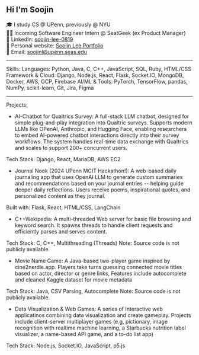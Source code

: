 Hi I'm Soojin
---
🎓 I study CS @ UPenn, previously @ NYU <br/>
👩‍💻 Incoming Software Engineer Intern @ SeatGeek (ex Product Manager)  <br/>
🙌 LinkedIn: [soojin-lee-0819](https://www.linkedin.com/in/soojin-lee0819/)<br/>
🌱 Personal website: [Soojin Lee Portfolio](https://soojin-lee.com/)<br/>
📩 Email: soojinl@upenn.seas.edu

--- 
Skills: 
Languages: Python, Java, C, C++, JavaScript, SQL, Ruby, HTML/CSS
Framework & Cloud: Django, Node.js, React, Flask, Socket.IO, MongoDB, Docker, AWS, GCP, Firebase 
AI/ML & Tools: PyTorch, TensorFlow, pandas, NumPy, scikit-learn, Git, Jira, Figma

---

Projects:

- AI-Chatbot for Qualtrics Survey: 
A full-stack LLM chatbot, designed for simple plug-and-play integration into Qualtric surveys. Supports modern LLMs like OPenAI, Anthropic, and Hugging Face, enabling researchers to embed AI-powered chatbot interactions directly into their survey workflows. The system handles real-time data exchange with Qualtrics and scales to support 200+ concurrent users. 

Tech Stack: Django, React, MariaDB, AWS EC2

- Journal Nook (2024 UPenn MCIT Hackathon!): 
A web-based daily journaling app that uses OpenAI LLM to generate custom summaries and recommendations based on your journal entries -- helping guide deeper daily reflections. Users receive poems, inspirational quotes, and personalized content as they journal.

Built with: Flask, React, HTML/CSS, LangChain

- C++Wekipedia:
A multi-threaded Web server for basic file browsing and keyword search. It spawns threads to handle client requests and efficiently parses and serves content.

Tech Stack: C, C++, Multithreading (Threads)
Note: Source code is not publicly available.

- Movie Name Game: 
A Java-based two-player game inspired by cine2nerdle.app.
Players take turns guessing connected movie titles based on actor, director or genre links, Features include autocomplete and cleaned Kaggle dataset for movie metadata

Tech Stack: Java, CSV Parsing, Autocomplete
Note: Source code is not publicly available.


- Data Visualization & Web Games:
A series of Interactive web applicatinos combining data visualization and create gameplay. Projects include client-server multiplayer games (e.g, pictionary, image recognition with realtime machine learning, a Starbucks nutrition label visualizer, a name-based API game, and a to-do list app)

Tech Stack: Node.js, Socket.IO, JavaScript, p5.js 



<!--
**Soojin-Lee0819/Soojin-Lee0819** is a ✨ _special_ ✨ repository because its `README.md` (this file) appears on your GitHub profile.

Here are some ideas to get you started:

- 🔭 I’m currently working on ...
- 🌱 I’m currently learning ...
- 👯 I’m looking to collaborate on ...
- 🤔 I’m looking for help with ...
- 💬 Ask me about ...
- 📫 How to reach me: ...
- 😄 Pronouns: ...
- ⚡ Fun fact: ...
-->
